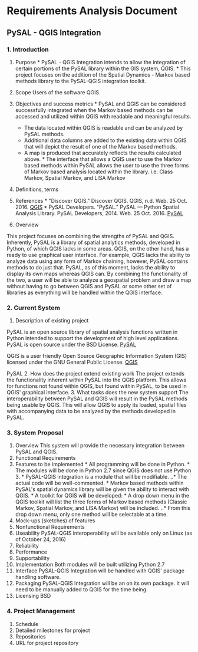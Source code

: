 # Requirements Analysis Document
## PySAL - QGIS Integration

### 1. Introduction
  1. Purpose
    * PySAL - QGIS Integration intends to allow the integration of certain portions of the PySAL library within the GIS system, QGIS.
    * This project focuses on the addition of the Spatial Dynamics - Markov based methods library to the PySAL-QGIS integration toolkit.
  2. Scope
    Users of the software QGIS.
  3. Objectives and success metrics 
    * PySAL and QGIS can be considered successfully integrated when the Markov based methods can be accessed and utilized within QGIS with readable and meaningful results.
      * The data located within QGIS is readable and can be analyzed by PySAL methods.
      * Additional data columns are added to the existing data within QGIS that will depict the result of one of the Markov based methods.
      * A map is produced that accurately reflects the results calculated above.
    * The interface that allows a QGIS user to use the Markov based methods within PySAL allows the user to use the three forms of Markov based analysis located within the library. i.e. Class Markov, Spatial Markov, and LISA Markov
  4. Definitions, terms
    
  5. References
    * "Discover QGIS." Discover QGIS. QGIS, n.d. Web. 25 Oct. 2016. [QGIS](http://www.qgis.org/en/site/about/index.html)
    * PySAL Developers. "PySAL." PySAL — Python Spatial Analysis Library. PySAL Developers, 2014. Web. 25 Oct. 2016. [PySAL](http://pysal.readthedocs.io/en/latest/index.html)
  6. Overview
  
  This project focuses on combining the strengths of PySAL and QGIS. Inherently, PySAL is a library of spatial analytics methods, developed in Python, of which QGIS lacks in some areas. QGIS, on the other hand, has a ready to use graphical user interface. For example, QGIS lacks the ability to analyze data using any form of Markov chaining, however, PySAL contains methods to do just that. PySAL, as of this moment, lacks the ability to display its own maps whereas QGIS can. By combining the functionality of the two, a user will be able to analyze a geospatial problem and draw a map without having to go between QGIS and PySAL or some other set of libraries as everything will be handled within the QGIS interface.
  
### 2. Current System
  1. Description of existing project
  
  PySAL is an open source library of spatial analysis functions written in Python intended to support the development of high level applications. PySAL is open source under the BSD License. [PySAL](http://pysal.readthedocs.io/en/latest/index.html)
  
  QGIS is a user friendly Open Source Geographic Information System (GIS) licensed under the GNU General Public License. [QGIS](http://www.qgis.org/en/site/about/index.html)
  
  PySAL
  2. How does the project extend existing work
  The project extends the functionality inherent within PySAL into the QGIS platform. This allows for functions not found within QGIS, but found within PySAL, to be used in QGIS' graphical interface.
  3. What tasks does the new system support
  The interoperability between PySAL and QGIS will result in the PySAL methods being usable by QGIS. This will allow QGIS to apply its loaded, spatial files with accompanying data to be analyzed by the methods developed in PySAL.
  
### 3. System Proposal
1. Overview
This system will provide the necessary integration between PySAL and QGIS.
2. Functional Requirements
  1. Features to be implemented
    * All programming will be done in Python.
    * The modules will be done in Python 2.7 since QGIS does not use Python 3.
    * PySAL-QGIS integration is a module that will be modifiable.
    ..* The actual code will be well-commented.
    * Markov based methods within PySAL's spatial dynamics library will be given the ability to interact with QGIS.
    * A toolkit for QGIS will be developed:
    * A drop down menu in the QGIS toolkit will list the three forms of Markov based methods (Classic Markov, Spatial Markov, and LISA Markov) will be included.
    ..* From this drop down menu, only one method will be selectable at a time.
  2. Mock-ups (sketches) of features
3. Nonfunctional Requirements
  1. Useability
    PySAL-QGIS interoperability will be available only on Linux (as of October 24, 2016)
  2. Reliability
  3. Performance
  4. Supportability
  5. Implementation
    Both modules will be built utilizing Python 2.7
  6. Interface
    PySAL-QGIS Integration will be handled with QGIS' package handling software.
  7. Packaging
    PySAL-QGIS Integration will be an on its own package. It will need to be manually added to QGIS for the time being.
  8. Licensing
    BSD
           
### 4. Project Management
1. Schedule
  1. Detailed milestones for project
2. Repositories
  1. URL for project repository
